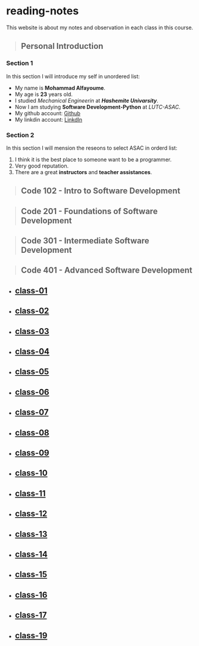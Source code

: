 # reading-notes

This website is about my notes and observation in each class in this course.

> ## Personal Introduction
### Section 1
In this section I will introduce my self in unordered list:

* My name is **Mohammad Alfayoume**.
* My age is **23** years old.
* I studied _Mechanical Engineerin_ at **_Hashemite Univarsity_**.
* Now I am studying **Software Development-Python** at _LUTC-ASAC_.
* My github account: [Github](https://github.com/mohammadalfayoume)
* My linkdin account: [LinkdIn](https://www.linkedin.com/in/mohammad-alfayoume-194b531b3/)

### Section 2
In this section I will mension the reseons to select ASAC in orderd list:

1) I think it is the best place to someone want to be a programmer.
2) Very good reputation.
3) There are a great **instructors** and **teacher assistances**.

>## Code 102 - Intro to Software Development

>## Code 201 - Foundations of Software Development

>## Code 301 - Intermediate Software Development

>## Code 401 - Advanced Software Development

* ## [class-01](code-401-python/class-01)

* ## [class-02](code-401-python/class-02)

* ## [class-03](code-401-python/class-03)

* ## [class-04](code-401-python/class-04)

* ## [class-05](code-401-python/class-05)

* ## [class-06](code-401-python/class-06)

* ## [class-07](code-401-python/class-07)

* ## [class-08](code-401-python/class-08)

* ## [class-09](code-401-python/class-09)

* ## [class-10](code-401-python/class-10)

* ## [class-11](code-401-python/class-11)

* ## [class-12](code-401-python/class-12)

* ## [class-13](code-401-python/class-13)

* ## [class-14](code-401-python/class-14)

* ## [class-15](code-401-python/class-15)

* ## [class-16](code-401-python/class-16)

* ## [class-17](code-401-python/class-17)

* ## [class-19](code-401-python/class-19)